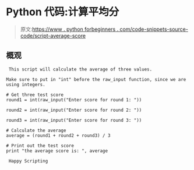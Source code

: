 # Python 代码:计算平均分

> 原文:[https://www . python forbeginners . com/code-snippets-source-code/script-average-score](https://www.pythonforbeginners.com/code-snippets-source-code/script-average-score)

## 概观

```
 This script will calculate the average of three values. 

Make sure to put in "int" before the raw_input function, since we are
using integers. 
```

```
# Get three test score
round1 = int(raw_input("Enter score for round 1: "))

round2 = int(raw_input("Enter score for round 2: "))

round3 = int(raw_input("Enter score for round 3: "))

# Calculate the average
average = (round1 + round2 + round3) / 3

# Print out the test score
print "the average score is: ", average 

```

```
 Happy Scripting 
```